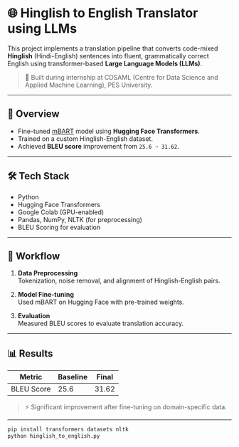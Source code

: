 # 🌐 Hinglish to English Translator using LLMs

This project implements a translation pipeline that converts code-mixed **Hinglish** (Hindi-English) sentences into fluent, grammatically correct English using transformer-based **Large Language Models (LLMs)**.

> 🧠 Built during internship at CDSAML (Centre for Data Science and Applied Machine Learning), PES University.

---
## 📌 Overview

- Fine-tuned [mBART](https://huggingface.co/facebook/mbart-large-50-many-to-many-mmt) model using **Hugging Face Transformers**.
- Trained on a custom Hinglish-English dataset.
- Achieved **BLEU score** improvement from `25.6 ➝ 31.62`.

---

## 🛠️ Tech Stack

- Python
- Hugging Face Transformers
- Google Colab (GPU-enabled)
- Pandas, NumPy, NLTK (for preprocessing)
- BLEU Scoring for evaluation

---

## 🔄 Workflow

1. **Data Preprocessing**  
   Tokenization, noise removal, and alignment of Hinglish-English pairs.

2. **Model Fine-tuning**  
   Used mBART on Hugging Face with pre-trained weights.

3. **Evaluation**  
   Measured BLEU scores to evaluate translation accuracy.

---

## 📊 Results

| Metric        | Baseline | Final  |
|---------------|----------|--------|
| BLEU Score    | 25.6     | 31.62  |

> ⚡ Significant improvement after fine-tuning on domain-specific data.

---

```bash
pip install transformers datasets nltk
python hinglish_to_english.py
